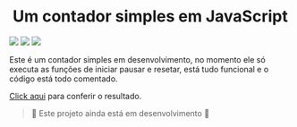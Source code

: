 
<h1 align="center">Um contador simples em JavaScript</h1>

![](https://img.shields.io/badge/-JavaScript-yellow) ![](https://img.shields.io/badge/data-janeiro-yellowgreen) ![](https://img.shields.io/badge/etapa-em%20desenvolvimento-orange)


Este é um contador simples em desenvolvimento, no momento ele só executa as funções de iniciar pausar e resetar, está tudo funcional e o código está todo comentado.

[Click aqui](https://rafaelbarbosa17.github.io/counter/) para conferir o resultado.


> :construction: Este projeto ainda está em desenvolvimento :construction:


